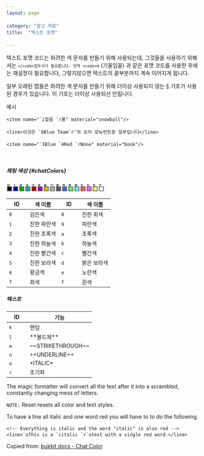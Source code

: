 ```yaml
---
layout: page

category: "참고 자료"
title:  "텍스트 포맷"

---
```


텍스트 포맷 코드는 화려한 색 문자를 만들기 위해 사용되는데, 그것들을 사용하기 위해서는 <code>`</code>접두사가 필요합니다. 만약 <code>`o</code> (기울임꼴) 과 같은 포맷 코드를 사용한 후에는 재설정이 필요합니다, 그렇지않으면 텍스트의 끝부분까지 계속 이어지게 됩니다.

<div class="alert alert-info alert-small">일부 오래된 맵들은 화려한 색 문자를 만들기 위해 더이상 사용되지 않는 § 기호가 사용된 경우가 있습니다. 이 기호는 더이상 사용되선 안됩니다.</div>

예시

    <item name="`i얼음 `r물" material="snowball"/>

    <line>이것은 `9Blue Team`r'의 승리 모뉴먼트중 일부입니다</line>

    <item name="`1Blue `4Red `rNone" material="book"/>

<br/>

##### 채팅 색상 {#chatColors}
![Minecraft Colors .png](/img/colors.png)

<div class='table-responsive'>
  <table class='table table-striped table-condensed'>
    <thead>
      <tr>
        <th style='width: 40px;'>ID</th>
        <th>색 이름</th>
        <th style='width: 40px;'>ID</th>
        <th>색 이름</th>
      </tr>
    </thead>
    <tbody>
      <tr>
        <td>
          <code>0</code>
        </td>
        <td>검은색</td>
        <td>
          <code>8</code>
        </td>
        <td>진한 회색</td>
      </tr>
      <tr>
        <td>
          <code>1</code>
        </td>
        <td>진한 파란색</td>
        <td>
          <code>9</code>
        </td>
        <td>파란색</td>
      </tr>
      <tr>
        <td>
          <code>2</code>
        </td>
        <td>진한 초록색</td>
        <td>
          <code>a</code>
        </td>
        <td>초록색</td>
      </tr>
      <tr>
        <td>
          <code>3</code>
        </td>
        <td>진한 하늘색</td>
        <td>
          <code>b</code>
        </td>
        <td>하늘색</td>
      </tr>
      <tr>
        <td>
          <code>4</code>
        </td>
        <td>진한 빨간색</td>
        <td>
          <code>c</code>
        </td>
        <td>빨간색</td>
      </tr>
      <tr>
        <td>
          <code>5</code>
        </td>
        <td>진한 보라색</td>
        <td>
          <code>d</code>
        </td>
        <td>밝은 보라색</td>
      </tr>
      <tr>
        <td>
          <code>6</code>
        </td>
        <td>황금색</td>
        <td>
          <code>e</code>
        </td>
        <td>노란색</td>
      </tr>
      <tr>
        <td>
          <code>7</code>
        </td>
        <td>회색</td>
        <td>
          <code>f</code>
        </td>
        <td>흰색</td>
      </tr>
    </tbody>
  </table>
</div>
<h5>텍스트</h5>
<div class='table-responsive'>
  <table class='table table-striped table-condensed'>
    <thead>
      <tr>
        <th style='width: 40px;'>ID</th>
        <th>기능</th>
      </tr>
    </thead>
    <tbody>
      <tr>
        <td>
          <code>k</code>
        </td>
        <td>랜덤</td>
      </tr>
      <tr>
        <td>
          <code>l</code>
        </td>
        <td>**볼드체**</td>
      </tr>
      <tr>
        <td>
          <code>m</code>
        </td>
        <td>~~STRIKETHROUGH~~</td>
      </tr>
      <tr>
        <td>
          <code>n</code>
        </td>
        <td>++UNDERLINE++</td>
      </tr>
      <tr>
        <td>
          <code>o</code>
        </td>
        <td>*ITALIC*</td>
      </tr>
      <tr>
        <td>
          <code>r</code>
        </td>
        <td>초기화</td>
      </tr>
    </tbody>
  </table>
</div>

The magic formatter will convert all the text after it into a scrambled, constantly changing mess of letters.

`NOTE:` Reset resets all color and text styles.

To have a line all italic and one word red you will have to to do the following.

    <!-- Everything is italic and the word "italic" is also red -->
    <line>`oThis is a `citalic `r`otext with a single red word.</line>

Copied from: [bukkit docs - Chat Color](https://hub.spigotmc.org/javadocs/bukkit/org/bukkit/ChatColor.html)
